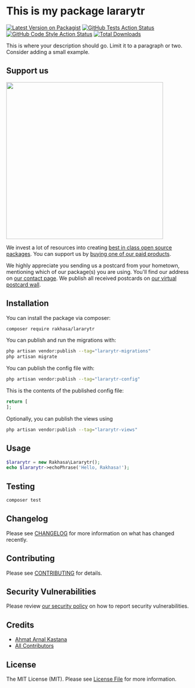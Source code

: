 # This is my package lararytr

[![Latest Version on Packagist](https://img.shields.io/packagist/v/rakhasa/lararytr.svg?style=flat-square)](https://packagist.org/packages/rakhasa/lararytr)
[![GitHub Tests Action Status](https://img.shields.io/github/actions/workflow/status/rakhasa/lararytr/run-tests.yml?branch=main&label=tests&style=flat-square)](https://github.com/rakhasa/lararytr/actions?query=workflow%3Arun-tests+branch%3Amain)
[![GitHub Code Style Action Status](https://img.shields.io/github/actions/workflow/status/rakhasa/lararytr/fix-php-code-style-issues.yml?branch=main&label=code%20style&style=flat-square)](https://github.com/rakhasa/lararytr/actions?query=workflow%3A"Fix+PHP+code+style+issues"+branch%3Amain)
[![Total Downloads](https://img.shields.io/packagist/dt/rakhasa/lararytr.svg?style=flat-square)](https://packagist.org/packages/rakhasa/lararytr)

This is where your description should go. Limit it to a paragraph or two. Consider adding a small example.

## Support us

[<img src="https://github-ads.s3.eu-central-1.amazonaws.com/lararytr.jpg?t=1" width="419px" />](https://spatie.be/github-ad-click/lararytr)

We invest a lot of resources into creating [best in class open source packages](https://spatie.be/open-source). You can support us by [buying one of our paid products](https://spatie.be/open-source/support-us).

We highly appreciate you sending us a postcard from your hometown, mentioning which of our package(s) you are using. You'll find our address on [our contact page](https://spatie.be/about-us). We publish all received postcards on [our virtual postcard wall](https://spatie.be/open-source/postcards).

## Installation

You can install the package via composer:

```bash
composer require rakhasa/lararytr
```

You can publish and run the migrations with:

```bash
php artisan vendor:publish --tag="lararytr-migrations"
php artisan migrate
```

You can publish the config file with:

```bash
php artisan vendor:publish --tag="lararytr-config"
```

This is the contents of the published config file:

```php
return [
];
```

Optionally, you can publish the views using

```bash
php artisan vendor:publish --tag="lararytr-views"
```

## Usage

```php
$lararytr = new Rakhasa\Lararytr();
echo $lararytr->echoPhrase('Hello, Rakhasa!');
```

## Testing

```bash
composer test
```

## Changelog

Please see [CHANGELOG](CHANGELOG.md) for more information on what has changed recently.

## Contributing

Please see [CONTRIBUTING](CONTRIBUTING.md) for details.

## Security Vulnerabilities

Please review [our security policy](../../security/policy) on how to report security vulnerabilities.

## Credits

- [Ahmat Arnal Kastana](https://github.com/arnal)
- [All Contributors](../../contributors)

## License

The MIT License (MIT). Please see [License File](LICENSE.md) for more information.
